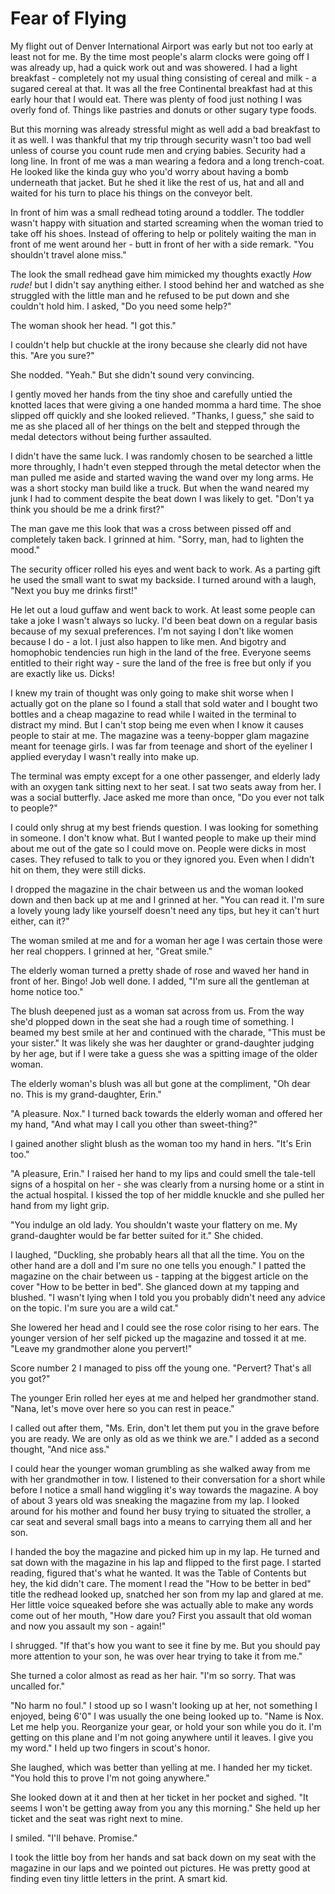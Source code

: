 # Fear of Flying

My flight out of Denver International Airport was early but not too early at least not for me.  By the time most people's alarm clocks were going off I was already up, had a quick work out and was showered.  I had a light breakfast - completely not my usual thing consisting of cereal and milk - a sugared cereal at that.  It was all the free Continental breakfast had at this early hour that I would eat.  There was plenty of food just nothing I was overly fond of.  Things like pastries and donuts or other sugary type foods.  

But this morning was already stressful might as well add a bad breakfast to it as well.  I was thankful that my trip through security wasn't too bad well unless of course you count rude men and crying babies.  Security had a long line.  In front of me was a man wearing a fedora and a long trench-coat.  He looked like the kinda guy who you'd worry about having a bomb underneath that jacket.  But he shed it like the rest of us, hat and all and waited for his turn to place his things on the conveyor belt.

In front of him was a small redhead toting around a toddler.  The toddler wasn't happy with situation and started screaming when the woman tried to take off his shoes.  Instead of offering to help or politely waiting the man in front of me went around her - butt in front of her with a side remark.  "You shouldn't travel alone miss."

The look the small redhead gave him mimicked my thoughts exactly _How rude!_ but I didn't say anything either.  I stood behind her and watched as she struggled with the little man and he refused to be put down and she couldn't hold him.  I asked, "Do you need some help?"

The woman shook her head.  "I got this."

I couldn't help but chuckle at the irony because she clearly did not have this.  "Are you sure?"

She nodded.  "Yeah."  But she didn't sound very convincing.

I gently moved her hands from the tiny shoe and carefully untied the knotted laces that were giving a one handed momma a hard time.  The shoe slipped off quickly and she looked relieved.  "Thanks, I guess," she said to me as she placed all of her things on the belt and stepped through the medal detectors without being further assaulted.  

I didn't have the same luck.  I was randomly chosen to be searched a little more throughly, I hadn't even stepped through the metal detector when the man pulled me aside and started waving the wand over my long arms.  He was a short stocky man build like a truck.  But when the wand neared my junk I had to comment despite the beat down I was likely to get.  "Don't ya think you should be me a drink first?"

The man gave me this look that was a cross between pissed off and completely taken back.  I grinned at him.  "Sorry, man, had to lighten the mood."

The security officer rolled his eyes and went back to work.  As a parting gift he used the small want to swat my backside.  I turned around with a laugh, "Next you buy me drinks first!"

He let out a loud guffaw and went back to work.  At least some people can take a joke I wasn't always so lucky.  I'd been beat down on a regular basis because of my sexual preferences.  I'm not saying I don't like women because I do - a lot.  I just also happen to like men.  And bigotry and homophobic tendencies run high in the land of the free.  Everyone seems entitled to their right way - sure the land of the free is free but only if you are exactly like us.  Dicks!  

I knew my train of thought was only going to make shit worse when I actually got on the plane so I found a stall that sold water and I bought two bottles and a cheap magazine to read while I waited in the terminal to distract my mind.  But I can't stop being me even when I know it causes people to stair at me.  The magazine was a teeny-bopper glam magazine meant for teenage girls.  I was far from teenage and short of the eyeliner I applied everyday I wasn't really into make up.

The terminal was empty except for a one other passenger, and elderly lady with an oxygen tank sitting next to her seat.  I sat two seats away from her.  I was a social butterfly.  Jace asked me more than once, "Do you ever not talk to people?"

I could only shrug at my best friends question.  I was looking for something in someone.  I don't know what.  But I wanted people to make up their mind about me out of the gate so I could move on.  People were dicks in most cases.  They refused to talk to you or they ignored you.  Even when I didn't hit on them, they were still dicks.

I dropped the magazine in the chair between us and the woman looked down and then back up at me and I grinned at her.  "You can read it.  I'm sure a lovely young lady like yourself doesn't need any tips, but hey it can't hurt either, can it?"

The woman smiled at me and for a woman her age I was certain those were her real choppers.  I grinned at her, "Great smile."

The elderly woman turned a pretty shade of rose and waved her hand in front of her.  Bingo!  Job well done.  I added, "I'm sure all the gentleman at home notice too."

The blush deepened just as a woman sat across from us.   From the way she'd plopped down in the seat she had a rough time of something.  I beamed my best smile at her and continued with the charade, "This must be your sister."  It was likely she was her daughter or grand-daughter judging by her age, but if I were take a guess she was a spitting image of the older woman.

The elderly woman's blush was all but gone at the compliment, "Oh dear no.  This is my grand-daughter, Erin."  

"A pleasure.  Nox."  I turned back towards the elderly woman and offered her my hand, "And what may I call you other than sweet-thing?"

I gained another slight blush as the woman too my hand in hers.  "It's Erin too." 

"A pleasure, Erin."  I raised her hand to my lips and could smell the tale-tell signs of a hospital on her - she was clearly from a nursing home or a stint in the actual hospital.  I kissed the top of her middle knuckle and she pulled her hand from my light grip.

"You indulge an old lady.  You shouldn't waste your flattery on me.  My grand-daughter would be far better suited for it."  She chided.

I laughed, "Duckling, she probably hears all that all the time.  You on the other hand are a doll and I'm sure no one tells you enough."  I patted the magazine on the chair between us - tapping at the biggest article on the cover "How to be better in bed".  She glanced down at my tapping and blushed.  "I wasn't lying when I told you you probably didn't need any advice on the topic.  I'm sure you are a wild cat."

She lowered her head and I could see the rose color rising to her ears.  The younger version of her self picked up the magazine and tossed it at me.  "Leave my grandmother alone you pervert!"

Score number 2 I managed to piss off the young one.  "Pervert?  That's all you got?"

The younger Erin rolled her eyes at me and helped her grandmother stand.  "Nana, let's move over here so you can rest in peace."

I called out after them, "Ms. Erin, don't let them put you in the grave before you are ready.  We are only as old as we think we are."  I added as a second thought, "And nice ass."

I could hear the younger woman grumbling as she walked away from me with her grandmother in tow.  I listened to their conversation for a short while before I notice a small hand wiggling it's way towards the magazine.  A boy of about 3 years old was sneaking the magazine from my lap.  I looked around for his mother and found her busy trying to situated the stroller, a car seat and several small bags into a means to carrying them all and her son. 

I handed the boy the magazine and picked him up in my lap.  He turned and sat down with the magazine in his lap and flipped to the first page.  I started reading, figured that's what he wanted.  It was the Table of Contents but hey, the kid didn't care.  The moment I read the "How to be better in bed" title the redhead looked up, snatched her son from my lap and glared at me.  Her little voice squeaked before she was actually able to make any words come out of her mouth, "How dare you?  First you assault that old woman and now you assault my son - again!"

I shrugged.  "If that's how you want to see it fine by me.  But you should pay more attention to your son, he was over hear trying to take it from me."

She turned a color almost as read as her hair.  "I'm so sorry.  That was uncalled for."

"No harm no foul."  I stood up so I wasn't looking up at her, not something I enjoyed, being 6'0" I was usually the one being looked up to.  "Name is Nox.  Let me help you.  Reorganize your gear, or hold your son while you do it.  I'm getting on this plane and I'm not going anywhere until it leaves.  I give you my word."  I held up two fingers in scout's honor.  

She laughed, which was better than yelling at me.   I handed her my ticket.  "You hold this to prove I'm not going anywhere."

She looked down at it and then at her ticket in her pocket and sighed. "It seems I won't be getting away from you any this morning."  She held up her ticket and the seat was right next to mine.  

I smiled.  "I'll behave.  Promise."

I took the little boy from her hands and sat back down on my seat with the magazine in our laps and we pointed out pictures.  He was pretty good at finding even tiny little letters in the print.  A smart kid.

